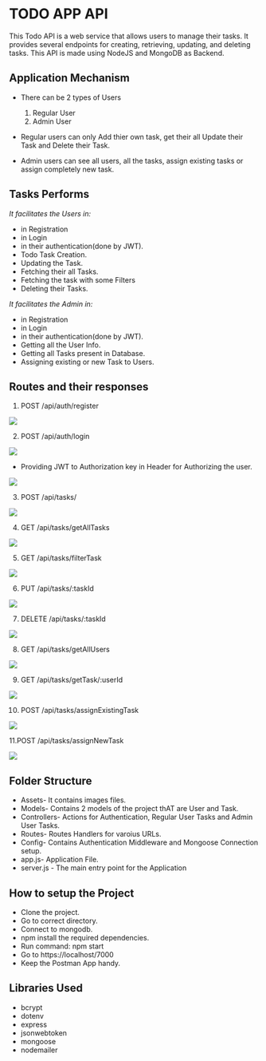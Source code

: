 # TODO APP API

This Todo API is a web service that allows users to manage their tasks. It provides several endpoints for creating, retrieving, updating, and deleting tasks.
This API is made using NodeJS and MongoDB as Backend.

## Application Mechanism

- There can be 2 types of Users

  1. Regular User
  2. Admin User

- Regular users can only Add thier own task, get their all Update their Task and Delete their Task.
- Admin users can see all users, all the tasks, assign existing tasks or assign completely new task.

## Tasks Performs

_It facilitates the Users in:_

- in Registration
- in Login
- in their authentication(done by JWT).
- Todo Task Creation.
- Updating the Task.
- Fetching their all Tasks.
- Fetching the task with some Filters
- Deleting their Tasks.

_It facilitates the Admin in:_

- in Registration
- in Login
- in their authentication(done by JWT).
- Getting all the User Info.
- Getting all Tasks present in Database.
- Assigning existing or new Task to Users.

## Routes and their responses

1. POST /api/auth/register

![](assets/images/register.PNG)

2. POST /api/auth/login

![](assets/images/login.PNG)

- Providing JWT to Authorization key in Header for Authorizing the user.

![](assets/images/authentication.PNG)

3. POST /api/tasks/

![](assets/images/create.PNG)

4. GET /api/tasks/getAllTasks

![](assets/images/getalltasks.PNG)

5. GET /api/tasks/filterTask

![](assets/images/filtertask.PNG)

6. PUT /api/tasks/:taskId

![](assets/images/update.PNG)

7. DELETE /api/tasks/:taskId

![](assets/images/delete.PNG)

8. GET /api/tasks/getAllUsers

![](assets/images/getAllUsers.PNG)

9. GET /api/tasks/getTask/:userId

![](assets/images/getalltasks.PNG)

10. POST /api/tasks/assignExistingTask

![](assets/images/assignexistingtask.PNG)

11.POST /api/tasks/assignNewTask

![](assets/images/assignnewtask.PNG)

## Folder Structure

- Assets- It contains images files.
- Models- Contains 2 models of the project thAT are User and Task.
- Controllers- Actions for Authentication, Regular User Tasks and Admin User Tasks.
- Routes- Routes Handlers for varoius URLs.
- Config- Contains Authentication Middleware and Mongoose Connection setup.
- app.js- Application File.
- server.js - The main entry point for the Application

## How to setup the Project

- Clone the project.
- Go to correct directory.
- Connect to mongodb.
- npm install the required dependencies.
- Run command: npm start
- Go to https://localhost/7000
- Keep the Postman App handy.

## Libraries Used

- bcrypt
- dotenv
- express
- jsonwebtoken
- mongoose
- nodemailer
